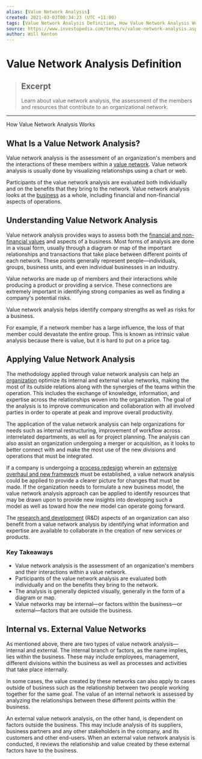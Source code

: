 ```yaml
---
alias: [Value Network Analysis]
created: 2021-03-03T00:34:23 (UTC +11:00)
tags: [Value Network Analysis Definition, How Value Network Analysis Works]
source: https://www.investopedia.com/terms/v/value-network-analysis.asp
author: Will Kenton
---
```


# Value Network Analysis Definition

> ## Excerpt
> Learn about value network analysis, the assessment of the members and resources that contribute to an organizational network.

---

How Value Network Analysis Works
## What Is a Value Network Analysis?

Value network analysis is the assessment of an organization's members and the interactions of these members within a [value network](https://www.investopedia.com/terms/v/value-network.asp). Value network analysis is usually done by visualizing relationships using a chart or web.

Participants of the value network analysis are evaluated both individually and on the benefits that they bring to the network. Value network analysis looks at the [business](https://www.investopedia.com/articles/pf/08/make-money-in-business.asp) as a whole, including financial and non-financial aspects of operations.

## Understanding Value Network Analysis

Value network analysis provides ways to assess both the [financial and non-financial values](https://www.investopedia.com/articles/fundamental-analysis/09/value-investing.asp) and aspects of a business. Most forms of analysis are done in a visual form, usually through a diagram or map of the important relationships and transactions that take place between different points of each network. These points generally represent people—individuals, groups, business units, and even individual businesses in an industry.

Value networks are made up of members and their interactions while producing a product or providing a service. These connections are extremely important in identifying strong companies as well as finding a company's potential risks.

Value network analysis helps identify company strengths as well as risks for a business.

For example, if a network member has a large influence, the loss of that member could devastate the entire group. This is known as intrinsic value analysis because there is value, but it is hard to put on a price tag.

## Applying Value Network Analysis

The methodology applied through value network analysis can help an [organization](https://www.investopedia.com/articles/pf/08/make-money-in-business.asp) optimize its internal and external value networks, making the most of its outside relations along with the synergies of the teams within the operation. This includes the exchange of knowledge, information, and expertise across the relationships woven into the organization. The goal of the analysis is to improve communication and collaboration with all involved parties in order to operate at peak and improve overall productivity.

The application of the value network analysis can help organizations for needs such as internal restructuring, improvement of workflow across interrelated departments, as well as for project planning. The analysis can also assist an organization undergoing a merger or acquisition, as it looks to better connect with and make the most use of the new divisions and operations that must be integrated.

If a company is undergoing a [process redesign](https://www.investopedia.com/terms/b/business-process-redesign.asp) wherein an [extensive overhaul and new framework](https://www.investopedia.com/articles/personal-finance/123115/best-ways-invest-500-5000.asp) must be established, a value network analysis could be applied to provide a clearer picture for changes that must be made. If the organization needs to formulate a new business model, the value network analysis approach can be applied to identify resources that may be drawn upon to provide new insights into developing such a model as well as toward how the new model can operate going forward.

The [research and development](https://www.investopedia.com/terms/r/research-and-development-expenses.asp) (R&D) aspects of an organization can also benefit from a value network analysis by identifying what information and expertise are available to collaborate in the creation of new services or products.

### Key Takeaways

-   Value network analysis is the assessment of an organization's members and their interactions within a value network. 
-   Participants of the value network analysis are evaluated both individually and on the benefits they bring to the network.
-   The analysis is generally depicted visually, generally in the form of a diagram or map.
-   Value networks may be internal—or factors within the business—or external—factors that are outside the business.

## Internal vs. External Value Networks

As mentioned above, there are two types of value network analysis—internal and external. The internal branch or factors, as the name implies, lies within the business. These may include employees, management, different divisions within the business as well as processes and activities that take place internally.

In some cases, the value created by these networks can also apply to cases outside of business such as the relationship between two people working together for the same goal. The value of an internal network is assessed by analyzing the relationships between these different points within the business.

An external value network analysis, on the other hand, is dependent on factors outside the business. This may include analysis of its suppliers, business partners and any other stakeholders in the company, and its customers and other end-users. When an external value network analysis is conducted, it reviews the relationship and value created by these external factors have to the business.

